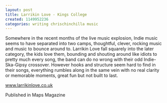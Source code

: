 ```yaml
---
layout: post
title: Larrikin Love - Kings College
created: 1149952236
categories: writing chrischinchilla music
---
```


Somewhere in the recent months of the live music explosion, Indie music seems to have separated into two camps, thoughtful, clever, rocking music and music to bounce around to. Larrikin Love fall squarely into the later category, the kids love them, bounding and shouting around like idiots to pretty much every song, the band can do no wrong with their odd Indie-Ska-Gipsy crossover. However hooks and structure seem hard to find in their songs, everything rumbles along in the same vein with no real clarity or memorable moments, great fun but not built to last.

<a href='http://www.larrikinlove.co.uk' target='_blank'>www.larrikinlove.co.uk</a>

Published in Maps Magazine
